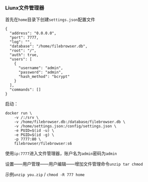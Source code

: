 ### Liunx文件管理器

首先在`home`目录下创建`settings.json`配置文件

```
{
  "address": "0.0.0.0",
  "port": 7777,
  "log": "",
  "database": "/home/filebrowser.db",
  "root": "/",
  "auth": true,
  "users": [
    {
      "username": "admin",
      "password": "admin",
      "hash_method": "bcrypt"
    }
  ],
  "commands": []
}
```

启动：
```
docker run \
    -v /:/srv \
    -v /home/filebrowser.db:/database/filebrowser.db \
    -v /home/settings.json:/config/settings.json \
    -e PUID=$(id -u) \
    -e PGID=$(id -g) \
    -p 7777:80 \
    filebrowser/filebrowser:s6
```

使用`ip:7777`进入文件管理器，账户名为`admin`密码为`admin`

设置——用户管理——用户编辑——增加文件管理命令`unzip tar chmod`

示例`unzip you.zip` /  `chmod -R 777 home`
